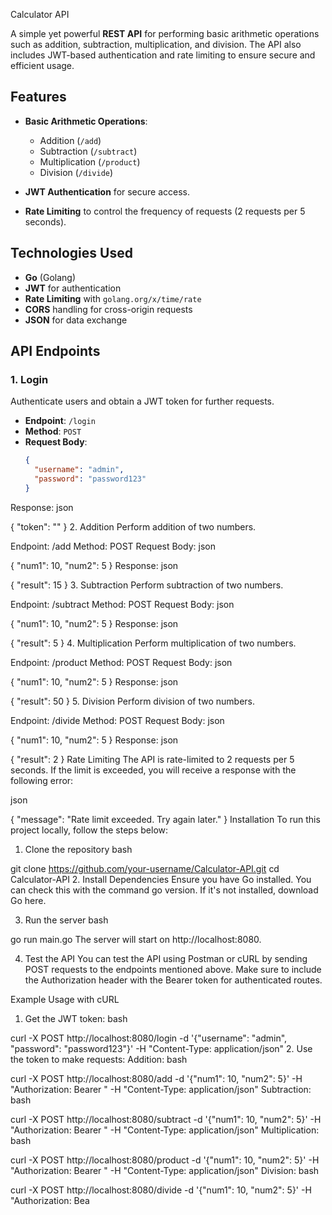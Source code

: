  Calculator API

A simple yet powerful **REST API** for performing basic arithmetic operations such as addition, subtraction, multiplication, and division. The API also includes JWT-based authentication and rate limiting to ensure secure and efficient usage.

## Features

- **Basic Arithmetic Operations**:
  - Addition (`/add`)
  - Subtraction (`/subtract`)
  - Multiplication (`/product`)
  - Division (`/divide`)
  
- **JWT Authentication** for secure access.
- **Rate Limiting** to control the frequency of requests (2 requests per 5 seconds).

## Technologies Used

- **Go** (Golang)
- **JWT** for authentication
- **Rate Limiting** with `golang.org/x/time/rate`
- **CORS** handling for cross-origin requests
- **JSON** for data exchange

## API Endpoints

### 1. **Login**

Authenticate users and obtain a JWT token for further requests.

- **Endpoint**: `/login`
- **Method**: `POST`
- **Request Body**:
  ```json
  {
    "username": "admin",
    "password": "password123"
  }
Response:
json

{
  "token": "<JWT token>"
}
2. Addition
Perform addition of two numbers.

Endpoint: /add
Method: POST
Request Body:
json

{
  "num1": 10,
  "num2": 5
}
Response:
json

{
  "result": 15
}
3. Subtraction
Perform subtraction of two numbers.

Endpoint: /subtract
Method: POST
Request Body:
json

{
  "num1": 10,
  "num2": 5
}
Response:
json

{
  "result": 5
}
4. Multiplication
Perform multiplication of two numbers.

Endpoint: /product
Method: POST
Request Body:
json

{
  "num1": 10,
  "num2": 5
}
Response:
json

{
  "result": 50
}
5. Division
Perform division of two numbers.

Endpoint: /divide
Method: POST
Request Body:
json

{
  "num1": 10,
  "num2": 5
}
Response:
json

{
  "result": 2
}
Rate Limiting
The API is rate-limited to 2 requests per 5 seconds. If the limit is exceeded, you will receive a response with the following error:

json

{
  "message": "Rate limit exceeded. Try again later."
}
Installation
To run this project locally, follow the steps below:

1. Clone the repository
bash

git clone https://github.com/your-username/Calculator-API.git
cd Calculator-API
2. Install Dependencies
Ensure you have Go installed. You can check this with the command go version. If it's not installed, download Go here.

3. Run the server
bash

go run main.go
The server will start on http://localhost:8080.

4. Test the API
You can test the API using Postman or cURL by sending POST requests to the endpoints mentioned above. Make sure to include the Authorization header with the Bearer token for authenticated routes.

Example Usage with cURL
1. Get the JWT token:
bash

curl -X POST http://localhost:8080/login -d '{"username": "admin", "password": "password123"}' -H "Content-Type: application/json"
2. Use the token to make requests:
Addition:
bash

curl -X POST http://localhost:8080/add -d '{"num1": 10, "num2": 5}' -H "Authorization: Bearer <JWT token>" -H "Content-Type: application/json"
Subtraction:
bash

curl -X POST http://localhost:8080/subtract -d '{"num1": 10, "num2": 5}' -H "Authorization: Bearer <JWT token>" -H "Content-Type: application/json"
Multiplication:
bash

curl -X POST http://localhost:8080/product -d '{"num1": 10, "num2": 5}' -H "Authorization: Bearer <JWT token>" -H "Content-Type: application/json"
Division:
bash

curl -X POST http://localhost:8080/divide -d '{"num1": 10, "num2": 5}' -H "Authorization: Bea
